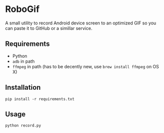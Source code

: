 # RoboGif

A small utility to record Android device screen to an optimized GIF so you can paste it to GitHub or a simillar service.

## Requirements

* Python
* `adb` in path
* `ffmpeg` in path (has to be decently new, use `brew install ffmpeg` on OS X)

## Installation

```
pip install -r requirements.txt
```

## Usage

```
python record.py
```
